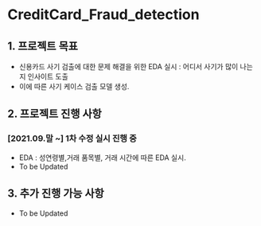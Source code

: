 # CreditCard_Fraud_detection

## 1. 프로젝트 목표
- 신용카드 사기 검출에 대한 문제 해결을 위한 EDA 실시 : 어디서 사기가 많이 나는지 인사이트 도출
- 이에 따른 사기 케이스 검출 모델 생성.
## 2. 프로젝트 진행 사항

### [2021.09.말 ~] 1차 수정 실시 진행 중
- EDA : 성연령별,거래 품목별, 거래 시간에 따른 EDA 실시.
- To be Updated
## 3. 추가 진행 가능 사항
- To be Updated
